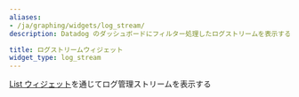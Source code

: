 ```yaml
---
aliases:
- /ja/graphing/widgets/log_stream/
description: Datadog のダッシュボードにフィルター処理したログストリームを表示する

title: ログストリームウィジェット
widget_type: log_stream
---
```


<div class="alert alert-warning"><a href="https://docs.datadoghq.com/dashboards/widgets/list/">List ウィジェット</a>を通じてログ管理ストリームを表示する</div>
